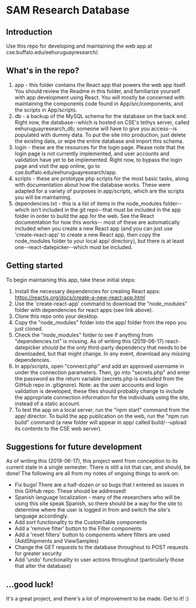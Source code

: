 # SAM Research Database

## Introduction

Use this repo for developing and maintaining the web app at cse.buffalo.edu/eehuruguayresearch/.

## What's in the repo?

1. app - this folder contains the React app that powers the web app itself. You should review the Readme in this folder, and familiarize yourself with app development using React. You will mostly be concerned with maintaining the components code found in App/src/components, and the scripts in App/scripts.
2. db - a backup of the MySQL schema for the database on the back end. Right now, the database--which is hosted on CSE's tethys server, called eehuruguayresearch_db; someone will have to give you access--is populated with dummy data. To put the site into production, just delete the existing data, or wipe the entire database and import this schema.
3. login - these are the resources for the login page. Please note that the login page is not currently implemented, and user accounts and validation have yet to be implemented. Right now, to bypass the login page and visit the app online, go to cse.buffalo.edu/eehuruguayresearch/app. 
4. scripts - these are prototype php scripts for the most basic tasks, along with documentation about how the database works. These were adapted for a variety of purposes in app/scripts, which are the scripts you will be maintaining.
4. dependencies.txt - this is a list of items in the node_modules folder--which isn't included in the git repo--that must be included in the app folder in order to build the app for the web. See the React documentation for how this works-- most of these are automatically included when you create a new React app (and you can just use 'create-react-app' to create a new React app, then copy the node_modules folder to your local app/ directory), but there is at least one--react-datepicker--which must be included.

## Getting started

To begin maintaining this app, take these initial steps:

1. Install the necessary dependencies for creating React apps: https://reactjs.org/docs/create-a-new-react-app.html
2. Use the 'create-react-app' command to download the "node_modules" folder with dependencies for react apps (see link above).
3. Clone this repo onto your desktop.
4. Copy the "node_modules" folder into the app/ folder from the repo you just cloned.
5. Check the "node_modules" folder to see if anything from "dependencies.txt" is missing. As of writing this (2019-06-17) react-datepicker *should be* the only third-party dependency that needs to be downloaded, but that might change. In any event, download any missing dependencies.
6. In app/scripts, open "connect.php" and add an approved username in under the connection parameters. Then, go into "secrets.php" and enter the password as the return variable (secrets.php is excluded from the GitHub repo in .gitignore). Note: as the user accounts and login validation is developed, these files should probably change to include the appropriate connection information for the individuals using the site, instead of a static account.
7. To test the app on a local server, run the "npm start" command from the app/ director. To build the app publication on the web, run the "npm run build" command (a new folder will appear in app/ called build/--upload its contents to the CSE web server).

## Suggestions for future development

As of writing this (2019-06-17), this project went from conception to its current state in a single semester. There is still a lot that can, and should, be done! The following are all from my notes of ongoing things to work on:

* Fix bugs! There are a half-dozen or so bugs that I entered as issues in this GitHub repo. These should be addressed!
* Spanish language localization - many of the researchers who will be using this site speak Spanish, so there should be a way for the site to determine where the user is logged in from and switch the site's language accordingly.
* Add sort functionality to the CustomTable components
* Add a 'remove filter' button to the Filter components
* Add a 'reset filters' button to components where filters are used (AddShipments and ViewSamples)
* Change the GET requests to the database throughout to POST requests for greater security
* Add 'undo' functionality to user actions throughout (particularly those that alter the database)

## ...good luck!

It's a great project, and there's a lot of improvement to be made. Get to it! :)
